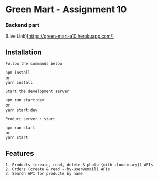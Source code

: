 # Green Mart - Assignment 10

### Backend part
(Live Link)[https://green-mart-a10.herokuapp.com/]

## Installation
```
Follow the commands below
```
`npm install` <br> or <br> `yarn install`

```
Start the development server
```

`npm run start:dev` <br> or <br> `yarn start:dev`

```
Product server : start
```

`npm run start` <br> or <br> `yarn start`

## Features
```
1. Products (create, read, delete & photo {with cloudinary}) APIs
2. Orders (create & read --by-user@email) APIs
3. Search API for products by name
```

